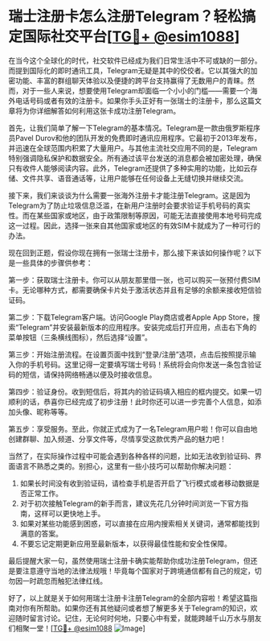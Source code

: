 # 瑞士注册卡怎么注册Telegram？轻松搞定国际社交平台[[TG💪+ @esim1088](https://t.me/s/esim1088)]

在当今这个全球化的时代，社交软件已经成为我们日常生活中不可或缺的一部分。而提到国际化的即时通讯工具，Telegram无疑是其中的佼佼者。它以其强大的加密功能、丰富的群组聊天体验以及便捷的跨平台支持赢得了无数用户的青睐。然而，对于一些人来说，想要使用Telegram却面临一个小小的门槛——需要一个海外电话号码或者有效的注册卡。如果你手头正好有一张瑞士的注册卡，那么这篇文章将为你详细解答如何利用这张卡成功注册Telegram。

首先，让我们简单了解一下Telegram的基本情况。Telegram是一款由俄罗斯程序员Pavel Durov和他的团队开发的免费即时通讯应用程序。它最初于2013年发布，并迅速在全球范围内积累了大量用户。与其他主流社交应用不同的是，Telegram特别强调隐私保护和数据安全。所有通过该平台发送的消息都会被加密处理，确保只有收件人能够阅读内容。此外，Telegram还提供了多种实用的功能，比如云存储、文件共享、语音通话等，让用户能够在任何设备上无缝切换并继续交流。

接下来，我们来谈谈为什么需要一张海外注册卡才能注册Telegram。这是因为Telegram为了防止垃圾信息泛滥，在新用户注册时会要求验证手机号码的真实性。而在某些国家或地区，由于政策限制等原因，可能无法直接使用本地号码完成这一过程。因此，选择一张来自其他国家或地区的有效SIM卡就成为了一种可行的办法。

现在回到正题，假设你现在拥有一张瑞士注册卡，那么接下来该如何操作呢？以下是一些具体的步骤供参考：

第一步：获取瑞士注册卡。你可以从朋友那里借一张，也可以购买一张预付费SIM卡。无论哪种方式，都需要确保卡片处于激活状态并且有足够的余额来接收短信验证码。

第二步：下载Telegram客户端。访问Google Play商店或者Apple App Store，搜索“Telegram”并安装最新版本的应用程序。安装完成后打开应用，点击右下角的菜单按钮（三条横线图标），然后选择“设置”。

第三步：开始注册流程。在设置页面中找到“登录/注册”选项，点击后按照提示输入你的手机号码。这里记得一定要填写瑞士号码！系统将会向你发送一条包含验证码的短信，请保持网络畅通以便及时接收信息。

第四步：验证身份。收到短信后，将其内的验证码填入相应的框内提交。如果一切顺利的话，恭喜你已经完成了初步注册！此时你还可以进一步完善个人信息，如添加头像、昵称等等。

第五步：享受服务。至此，你就正式成为了一名Telegram用户啦！你可以自由地创建群聊、加入频道、分享文件等，尽情享受这款优秀产品的魅力吧！

当然了，在实际操作过程中可能会遇到各种各样的问题，比如无法收到验证码、界面语言不熟悉之类的。别担心，这里有一些小技巧可以帮助你解决问题：

1. 如果长时间没有收到验证码，请检查手机是否开启了飞行模式或者移动数据是否正常工作。
2. 对于初次接触Telegram的新手而言，建议先花几分钟时间浏览一下官方指南，这样可以更快地上手。
3. 如果对某些功能感到困惑，可以直接在应用内搜索相关关键词，通常都能找到满意的答案。
4. 不要忘记定期更新应用至最新版本，以获得最佳性能和安全性保障。

最后提醒大家一句，虽然使用瑞士注册卡确实能帮助你成功注册Telegram，但还是要注意遵守当地的法律法规哦！毕竟每个国家对于跨境通信都有自己的规定，切勿因一时疏忽而触犯法律红线。

好了，以上就是关于如何用瑞士注册卡注册Telegram的全部内容啦！希望这篇指南对你有所帮助。如果你还有其他疑问或者想了解更多关于Telegram的知识，欢迎随时留言讨论。记住，无论何时何地，只要心中有爱，就能跨越千山万水与朋友们相聚一堂！[[TG💪+ @esim1088](https://t.me/s/esim1088) ![Image](https://i.postimg.cc/4NQfJmqS/Snipaste-2025-05-13-00-14-12.png)]